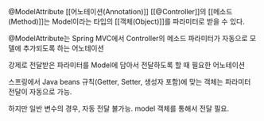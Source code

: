 
@ModelAttribute [[어노테이션(Annotation)]]
[[@Controller]]의 [[메소드(Method)]]는 Model이라는 타입의 [[객체(Object)]]를 파라미터로 받을 수 있다.

@ModelAttribute는 Spring MVC에서 Controller의 메소드 파라미터가 자동으로 모델에 추가되도록 하는 어노테이션

강제로 전달받은 파라미터를 Model에 담아서 전달하도록 할 때 필요한 어노테이션

스프링에서 Java beans 규칙(Getter, Setter, 생성자 포함)에 맞는 객체는 파라미터 전달이 자동으로 가능.

하지만 일반 변수의 경우, 자동 전달 불가능. model 객체를 통해서 전달 필요.
